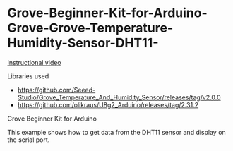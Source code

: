 # Grove-Beginner-Kit-for-Arduino-Grove-Grove-Temperature-Humidity-Sensor-DHT11-

[Instructional video](https://youtu.be/tIGbVmYPeKs)

Libraries used
- https://github.com/Seeed-Studio/Grove_Temperature_And_Humidity_Sensor/releases/tag/v2.0.0
- https://github.com/olikraus/U8g2_Arduino/releases/tag/2.31.2

Grove Beginner Kit for Arduino

This example shows how to get data from the DHT11 sensor and display on the serial port.
